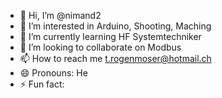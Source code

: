 - 👋 Hi, I’m @nimand2
- 👀 I’m interested in Arduino, Shooting, Maching
- 🌱 I’m currently learning HF Systemtechniker
- 💞️ I’m looking to collaborate on Modbus
- 📫 How to reach me t.rogenmoser@hotmail.ch
- 😄 Pronouns: He
- ⚡ Fun fact: 

<!---
nimand2/nimand2 is a ✨ special ✨ repository because its `README.md` (this file) appears on your GitHub profile.
You can click the Preview link to take a look at your changes.
--->
